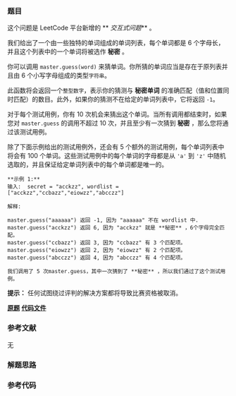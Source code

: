 ### 题目
这个问题是 LeetCode 平台新增的 ** _交互式问题_** 。

我们给出了一个由一些独特的单词组成的单词列表，每个单词都是 6 个字母长，并且这个列表中的一个单词将被选作 **秘密** 。

你可以调用 `master.guess(word)` 来猜单词。你所猜的单词应当是存在于原列表并且由 6 个小写字母组成的类型`字符串`。

此函数将会返回一个`整型数字`，表示你的猜测与 **秘密单词** 的准确匹配（值和位置同时匹配）的数目。此外，如果你的猜测不在给定的单词列表中，它将返回
`-1`。

对于每个测试用例，你有 10 次机会来猜出这个单词。当所有调用都结束时，如果您对 `master.guess` 的调用不超过 10 次，并且至少有一次猜到
**秘密** ，那么您将通过该测试用例。

除了下面示例给出的测试用例外，还会有 5 个额外的测试用例，每个单词列表中将会有 100 个单词。这些测试用例中的每个单词的字母都是从 `'a'` 到
`'z'` 中随机选取的，并且保证给定单词列表中的每个单词都是唯一的。

    
    
    **示例 1:**
    输入:  secret = "acckzz", wordlist = ["acckzz","ccbazz","eiowzz","abcczz"]
    
    解释:
    
    master.guess("aaaaaa") 返回 -1, 因为 "aaaaaa" 不在 wordlist 中.
    master.guess("acckzz") 返回 6, 因为 "acckzz" 就是 **秘密** ，6个字母完全匹配。
    master.guess("ccbazz") 返回 3, 因为 "ccbazz" 有 3 个匹配项。
    master.guess("eiowzz") 返回 2, 因为 "eiowzz" 有 2 个匹配项。
    master.guess("abcczz") 返回 4, 因为 "abcczz" 有 4 个匹配项。
    
    我们调用了 5 次master.guess，其中一次猜到了 **秘密** ，所以我们通过了这个测试用例。
    

**提示：** 任何试图绕过评判的解决方案都将导致比赛资格被取消。

 **[原题](https://leetcode-cn.com/problems/guess-the-word/)**    **[代码文件]()**


### 参考文献
无

### 解题思路




### 参考代码

```go


```




